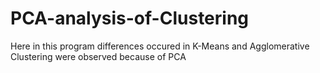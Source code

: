# PCA-analysis-of-Clustering
Here in this program differences occured in K-Means and Agglomerative Clustering were observed because of PCA
